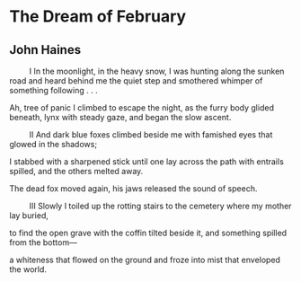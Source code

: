 # The Dream of February
## John Haines
         I
In the moonlight,
in the heavy snow,
I was hunting along
the sunken road
and heard behind me
the quiet step
and smothered whimper
of something following . . .

Ah, tree of panic
I climbed
to escape the night,
as the furry body glided
beneath, lynx with
steady gaze, and began
the slow ascent.

         II
And dark blue foxes
climbed beside me with
famished eyes that
glowed in the shadows;

I stabbed with
a sharpened stick until
one lay across
the path with entrails
spilled, and
the others melted away.

The dead fox
moved again, his jaws
released the
sound of speech.

         III
Slowly I toiled
up the rotting stairs
to the cemetery
where my mother lay buried,

to find the open grave
with the coffin
tilted beside it,
and something spilled
from the bottom—

a whiteness that flowed
on the ground
and froze into mist that
enveloped the world.